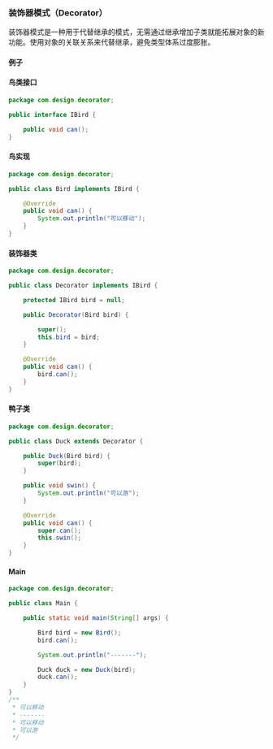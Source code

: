 ### 装饰器模式（Decorator）

装饰器模式是一种用于代替继承的模式，无需通过继承增加子类就能拓展对象的新功能。使用对象的关联关系来代替继承，避免类型体系过度膨胀。

#### 例子

#### 鸟类接口

```java
package com.design.decorator;

public interface IBird {

    public void can();
}
```

#### 鸟实现

```java
package com.design.decorator;

public class Bird implements IBird {

    @Override
    public void can() {
        System.out.println("可以移动");
    }
}
```

#### 装饰器类

```java
package com.design.decorator;

public class Decorator implements IBird {

    protected IBird bird = null;

    public Decorator(Bird bird) {

        super();
        this.bird = bird;
    }

    @Override
    public void can() {
        bird.can();
    }
}
```

#### 鸭子类

```java
package com.design.decorator;

public class Duck extends Decorator {

    public Duck(Bird bird) {
        super(bird);
    }

    public void swin() {
        System.out.println("可以游");
    }

    @Override
    public void can() {
        super.can();
        this.swin();
    }
}
```

#### Main

```java
package com.design.decorator;

public class Main {

    public static void main(String[] args) {

        Bird bird = new Bird();
        bird.can();

        System.out.println("-------");

        Duck duck = new Duck(bird);
        duck.can();
    }
}
/**
 * 可以移动
 * -------
 * 可以移动
 * 可以游
 */
```

